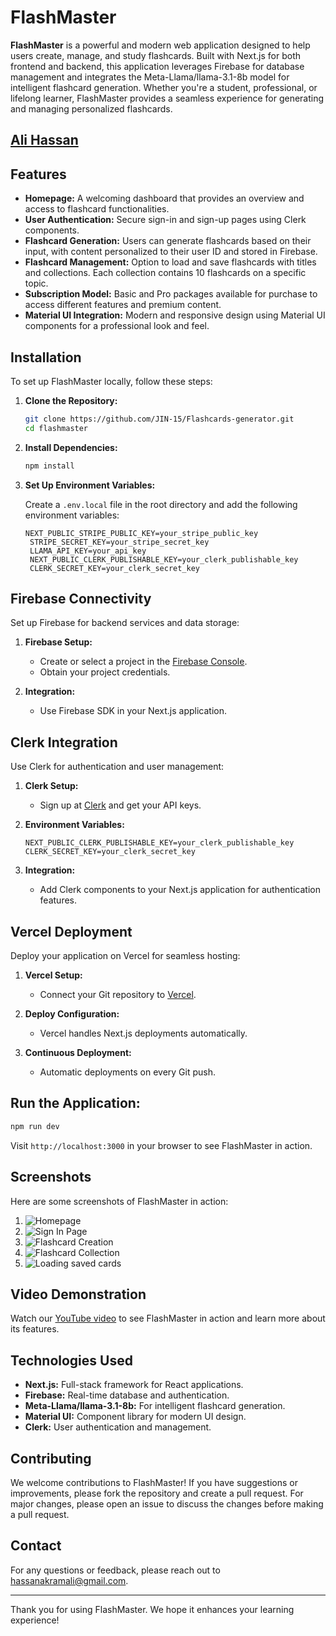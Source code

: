 
# FlashMaster

**FlashMaster** is a powerful and modern web application designed to help users create, manage, and study flashcards. Built with Next.js for both frontend and backend, this application leverages Firebase for database management and integrates the Meta-Llama/llama-3.1-8b model for intelligent flashcard generation. Whether you're a student, professional, or lifelong learner, FlashMaster provides a seamless experience for generating and managing personalized flashcards.

## [Ali Hassan](https://www.linkedin.com/in/ali-hassan-08b306226/)

## Features

- **Homepage:** A welcoming dashboard that provides an overview and access to flashcard functionalities.
- **User Authentication:** Secure sign-in and sign-up pages using Clerk components.
- **Flashcard Generation:** Users can generate flashcards based on their input, with content personalized to their user ID and stored in Firebase.
- **Flashcard Management:** Option to load and save flashcards with titles and collections. Each collection contains 10 flashcards on a specific topic.
- **Subscription Model:** Basic and Pro packages available for purchase to access different features and premium content.
- **Material UI Integration:** Modern and responsive design using Material UI components for a professional look and feel.

## Installation

To set up FlashMaster locally, follow these steps:

1. **Clone the Repository:**

   ```bash
   git clone https://github.com/JIN-15/Flashcards-generator.git
   cd flashmaster
   ```

2. **Install Dependencies:**

   ```bash
   npm install
   ```

3. **Set Up Environment Variables:**

   Create a `.env.local` file in the root directory and add the following environment variables:

   ```
   NEXT_PUBLIC_STRIPE_PUBLIC_KEY=your_stripe_public_key
    STRIPE_SECRET_KEY=your_stripe_secret_key
    LLAMA_API_KEY=your_api_key
    NEXT_PUBLIC_CLERK_PUBLISHABLE_KEY=your_clerk_publishable_key
    CLERK_SECRET_KEY=your_clerk_secret_key
   ```
   
## Firebase Connectivity

Set up Firebase for backend services and data storage:

1. **Firebase Setup:**
   - Create or select a project in the [Firebase Console](https://console.firebase.google.com/).
   - Obtain your project credentials.

2. **Integration:**
   - Use Firebase SDK in your Next.js application.

## Clerk Integration

Use Clerk for authentication and user management:

1. **Clerk Setup:**
   - Sign up at [Clerk](https://clerk.dev/) and get your API keys.

2. **Environment Variables:**
   ```plaintext
   NEXT_PUBLIC_CLERK_PUBLISHABLE_KEY=your_clerk_publishable_key
   CLERK_SECRET_KEY=your_clerk_secret_key
   ```

3. **Integration:**
   - Add Clerk components to your Next.js application for authentication features.

## Vercel Deployment

Deploy your application on Vercel for seamless hosting:

1. **Vercel Setup:**
   - Connect your Git repository to [Vercel](https://vercel.com/dashboard).

2. **Deploy Configuration:**
   - Vercel handles Next.js deployments automatically.

3. **Continuous Deployment:**
   - Automatic deployments on every Git push.


## Run the Application:

   ```bash
   npm run dev
   ```

   Visit `http://localhost:3000` in your browser to see FlashMaster in action.

## Screenshots

Here are some screenshots of FlashMaster in action:

1. ![Homepage](/assets/home.png)
2. ![Sign In Page](/assets/signin.png)
3. ![Flashcard Creation](/assets/generate.png)
4. ![Flashcard Collection](/assets/saved.png)
5. ![Loading saved cards](/assets/load.png)

## Video Demonstration

Watch our [YouTube video](https://youtu.be/edQyPqgg4zY) to see FlashMaster in action and learn more about its features.

## Technologies Used

- **Next.js:** Full-stack framework for React applications.
- **Firebase:** Real-time database and authentication.
- **Meta-Llama/llama-3.1-8b:** For intelligent flashcard generation.
- **Material UI:** Component library for modern UI design.
- **Clerk:** User authentication and management.

## Contributing

We welcome contributions to FlashMaster! If you have suggestions or improvements, please fork the repository and create a pull request. For major changes, please open an issue to discuss the changes before making a pull request.

## Contact

For any questions or feedback, please reach out to [hassanakramali@gmail.com](mailto:hassanakramali@gmail.com).

---

Thank you for using FlashMaster. We hope it enhances your learning experience!